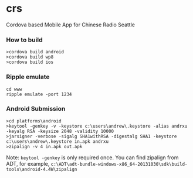 # crs
Cordova based Mobile App for Chinese Radio Seattle

### How to build 
```
>cordova build android 
>cordova build wp8
>cordova build ios
```

### Ripple emulate 
```
cd www
ripple emulate -port 1234
```

### Android Submission

```
>cd platforms\android
>keytool -genkey -v -keystore c:\users\andrew\.keystore -alias andrxu -keyalg RSA -keysize 2048 -validity 10000
>jarsigner -verbose -sigalg SHA1withRSA -digestalg SHA1 -keystore c:\users\andrew\.keystore in.apk andrxu
>zipalign -v 4 in.apk out.apk
```

Note: ```keytool -genkey``` is only required once. You can find zipalign from ADT, for example, ```c:\ADT\adt-bundle-windows-x86_64-20131030\sdk\build-tools\android-4.4W\zipalign```


